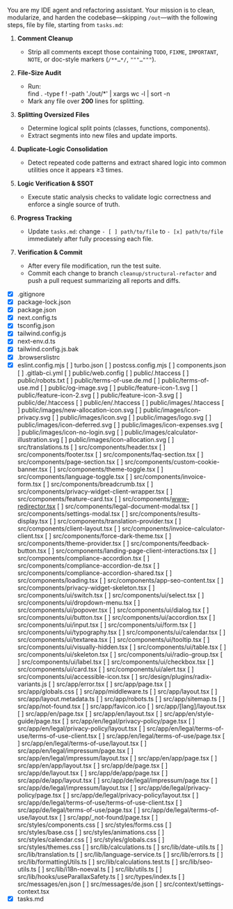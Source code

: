 You are my IDE agent and refactoring assistant. Your mission is to clean, modularize, and harden the codebase—skipping `/out`—with the following steps, file by file, starting from `tasks.md`:

1. **Comment Cleanup**  
   - Strip all comments except those containing `TODO`, `FIXME`, `IMPORTANT`, `NOTE`, or doc-style markers (`/**…*/`, `"""…"""`).

2. **File-Size Audit**  
   - Run:  
     find . -type f ! -path './out/*' | xargs wc -l | sort -n  
   - Mark any file over **200** lines for splitting.

3. **Splitting Oversized Files**  
   - Determine logical split points (classes, functions, components).  
   - Extract segments into new files and update imports.

4. **Duplicate-Logic Consolidation**  
   - Detect repeated code patterns and extract shared logic into common utilities once it appears ≥3 times.

5. **Logic Verification & SSOT**  
   - Execute static analysis checks to validate logic correctness and enforce a single source of truth.

6. **Progress Tracking**  
   - Update `tasks.md`: change `- [ ] path/to/file` to `- [x] path/to/file` immediately after fully processing each file.

7. **Verification & Commit**  
   - After every file modification, run the test suite.  
   - Commit each change to branch `cleanup/structural-refactor` and push a pull request summarizing all reports and diffs.


   
- [x] .gitignore
- [x] package-lock.json
- [x] package.json
- [x] next.config.ts
- [x] tsconfig.json
- [x] tailwind.config.js
- [x] next-env.d.ts
- [x] tailwind.config.js.bak
- [x] .browserslistrc
- [x] eslint.config.mjs
[ ] turbo.json
[ ] postcss.config.mjs
[ ] components.json
[ ] .gitlab-ci.yml
[ ] public/web.config
[ ] public/.htaccess
[ ] public/robots.txt
[ ] public/terms-of-use.de.md
[ ] public/terms-of-use.md
[ ] public/og-image.svg
[ ] public/feature-icon-1.svg
[ ] public/feature-icon-2.svg
[ ] public/feature-icon-3.svg
[ ] public/de/.htaccess
[ ] public/en/.htaccess
[ ] public/images/.htaccess
[ ] public/images/new-allocation-icon.svg
[ ] public/images/icon-privacy.svg
[ ] public/images/icon.svg
[ ] public/images/logo.svg
[ ] public/images/icon-deferred.svg
[ ] public/images/icon-expenses.svg
[ ] public/images/icon-no-login.svg
[ ] public/images/calculator-illustration.svg
[ ] public/images/icon-allocation.svg
[ ] src/translations.ts
[ ] src/components/header.tsx
[ ] src/components/footer.tsx
[ ] src/components/faq-section.tsx
[ ] src/components/page-section.tsx
[ ] src/components/custom-cookie-banner.tsx
[ ] src/components/theme-toggle.tsx
[ ] src/components/language-toggle.tsx
[ ] src/components/invoice-form.tsx
[ ] src/components/breadcrumb.tsx
[ ] src/components/privacy-widget-client-wrapper.tsx
[ ] src/components/feature-card.tsx
[ ] src/components/www-redirector.tsx
[ ] src/components/legal-document-modal.tsx
[ ] src/components/settings-modal.tsx
[ ] src/components/results-display.tsx
[ ] src/components/translation-provider.tsx
[ ] src/components/client-layout.tsx
[ ] src/components/invoice-calculator-client.tsx
[ ] src/components/force-dark-theme.tsx
[ ] src/components/theme-provider.tsx
[ ] src/components/feedback-button.tsx
[ ] src/components/landing-page-client-interactions.tsx
[ ] src/components/compliance-accordion.tsx
[ ] src/components/compliance-accordion-de.tsx
[ ] src/components/compliance-accordion-shared.tsx
[ ] src/components/loading.tsx
[ ] src/components/app-seo-content.tsx
[ ] src/components/privacy-widget-skeleton.tsx
[ ] src/components/ui/switch.tsx
[ ] src/components/ui/select.tsx
[ ] src/components/ui/dropdown-menu.tsx
[ ] src/components/ui/popover.tsx
[ ] src/components/ui/dialog.tsx
[ ] src/components/ui/button.tsx
[ ] src/components/ui/accordion.tsx
[ ] src/components/ui/input.tsx
[ ] src/components/ui/form.tsx
[ ] src/components/ui/typography.tsx
[ ] src/components/ui/calendar.tsx
[ ] src/components/ui/textarea.tsx
[ ] src/components/ui/tooltip.tsx
[ ] src/components/ui/visually-hidden.tsx
[ ] src/components/ui/table.tsx
[ ] src/components/ui/skeleton.tsx
[ ] src/components/ui/radio-group.tsx
[ ] src/components/ui/label.tsx
[ ] src/components/ui/checkbox.tsx
[ ] src/components/ui/card.tsx
[ ] src/components/ui/alert.tsx
[ ] src/components/ui/accessible-icon.tsx
[ ] src/design/plugins/radix-variants.js
[ ] src/app/error.tsx
[ ] src/app/page.tsx
[ ] src/app/globals.css
[ ] src/app/middleware.ts
[ ] src/app/layout.tsx
[ ] src/app/layout.metadata.ts
[ ] src/app/robots.ts
[ ] src/app/sitemap.ts
[ ] src/app/not-found.tsx
[ ] src/app/favicon.ico
[ ] src/app/[lang]/layout.tsx
[ ] src/app/en/page.tsx
[ ] src/app/en/layout.tsx
[ ] src/app/en/style-guide/page.tsx
[ ] src/app/en/legal/privacy-policy/page.tsx
[ ] src/app/en/legal/privacy-policy/layout.tsx
[ ] src/app/en/legal/terms-of-use/terms-of-use-client.tsx
[ ] src/app/en/legal/terms-of-use/page.tsx
[ ] src/app/en/legal/terms-of-use/layout.tsx
[ ] src/app/en/legal/impressum/page.tsx
[ ] src/app/en/legal/impressum/layout.tsx
[ ] src/app/en/app/page.tsx
[ ] src/app/en/app/layout.tsx
[ ] src/app/de/page.tsx
[ ] src/app/de/layout.tsx
[ ] src/app/de/app/page.tsx
[ ] src/app/de/app/layout.tsx
[ ] src/app/de/legal/impressum/page.tsx
[ ] src/app/de/legal/impressum/layout.tsx
[ ] src/app/de/legal/privacy-policy/page.tsx
[ ] src/app/de/legal/privacy-policy/layout.tsx
[ ] src/app/de/legal/terms-of-use/terms-of-use-client.tsx
[ ] src/app/de/legal/terms-of-use/page.tsx
[ ] src/app/de/legal/terms-of-use/layout.tsx
[ ] src/app/_not-found/page.tsx
[ ] src/styles/components.css
[ ] src/styles/forms.css
[ ] src/styles/base.css
[ ] src/styles/animations.css
[ ] src/styles/calendar.css
[ ] src/styles/globals.css
[ ] src/styles/themes.css
[ ] src/lib/calculations.ts
[ ] src/lib/date-utils.ts
[ ] src/lib/translation.ts
[ ] src/lib/language-service.ts
[ ] src/lib/errors.ts
[ ] src/lib/formattingUtils.ts
[ ] src/lib/calculations.test.ts
[ ] src/lib/seo-utils.ts
[ ] src/lib/i18n-noeval.ts
[ ] src/lib/utils.ts
[ ] src/lib/hooks/useParallaxSafety.ts
[ ] src/types/index.ts
[ ] src/messages/en.json
[ ] src/messages/de.json
[ ] src/context/settings-context.tsx
- [x] tasks.md
